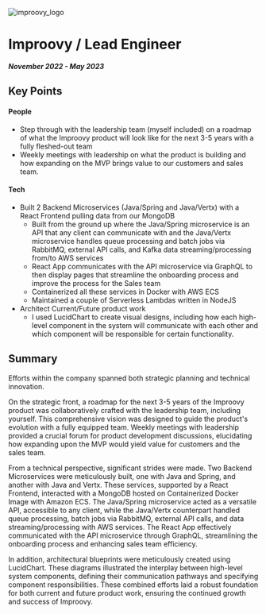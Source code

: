 ![improovy_logo](https://github.com/MoreNaruto/personal-website/assets/2292947/8f1b635e-9a30-4f4d-a15c-3d29e3431393)

# Improovy  / Lead Engineer
***November 2022 - May 2023***

## Key Points

#### People

* Step through with the leadership team (myself included) on a roadmap of what the Improovy product will look like for the next 3-5 years with a fully fleshed-out team
* Weekly meetings with leadership on what the product is building and how expanding on the MVP brings value to our customers and sales team.

#### Tech
* Built 2 Backend Microservices (Java/Spring and Java/Vertx) with a React Frontend pulling data from our MongoDB
  * Built from the ground up where the Java/Spring microservice is an API that any client can communicate with and the Java/Vertx microservice handles queue processing and batch jobs  via RabbitMQ, external API calls, and Kafka  data streaming/processing from/to AWS services
  * React App communicates with the API microservice via GraphQL to then display pages that streamline the onboarding process and improve the process for the Sales team
  * Containerized all these services in Docker with AWS ECS
  * Maintained a couple of Serverless Lambdas written in NodeJS
* Architect Current/Future product work
  * I used LucidChart to create visual designs, including how each high-level component in the system will communicate with each other and which component will be responsible for certain functionality.

## Summary

Efforts within the company spanned both strategic planning and technical innovation.

On the strategic front, a roadmap for the next 3-5 years of the Improovy product was collaboratively crafted with the leadership team, including yourself. This comprehensive vision was designed to guide the product's evolution with a fully equipped team. Weekly meetings with leadership provided a crucial forum for product development discussions, elucidating how expanding upon the MVP would yield value for customers and the sales team.

From a technical perspective, significant strides were made. Two Backend Microservices were meticulously built, one with Java and Spring, and another with Java and Vertx. These services, supported by a React Frontend, interacted with a MongoDB hosted on Containerized Docker Image with Amazon ECS. The Java/Spring microservice acted as a versatile API, accessible to any client, while the Java/Vertx counterpart handled queue processing, batch jobs via RabbitMQ, external API calls, and data streaming/processing with AWS services. The React App effectively communicated with the API microservice through GraphQL, streamlining the onboarding process and enhancing sales team efficiency.

In addition, architectural blueprints were meticulously created using LucidChart. These diagrams illustrated the interplay between high-level system components, defining their communication pathways and specifying component responsibilities. These combined efforts laid a robust foundation for both current and future product work, ensuring the continued growth and success of Improovy.


